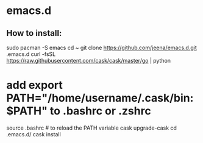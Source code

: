 emacs.d
=======

How to install:
---------------

sudo pacman -S emacs
cd ~
git clone https://github.com/jeena/emacs.d.git .emacs.d
curl -fsSL https://raw.githubusercontent.com/cask/cask/master/go | python
# add export PATH="/home/username/.cask/bin:$PATH" to .bashrc or .zshrc
source .bashrc # to reload the PATH variable
cask upgrade-cask
cd .emacs.d/
cask install
